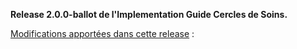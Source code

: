 **Release 2.0.0-ballot de l'Implementation Guide Cercles de Soins.**

[Modifications apportées dans cette release](https://github.com/ansforge/IG-fhir-cercle-de-soins/pulls?q=is%3Apr+is%3Aclosed+milestone%3A2.0.0) :